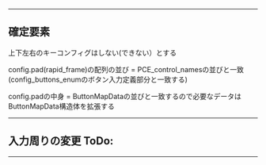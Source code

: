***
## 確定要素
上下左右のキーコンフィグはしない(できない）とする  

config.pad(rapid_frame)の配列の並び = PCE_control_namesの並びと一致  
(config_buttons_enumのボタン入力定義部分と一致する)  

config.padの中身       = ButtonMapDataの並びと一致するので必要なデータは  
ButtonMapData構造体を拡張する

***
## 入力周りの変更 ToDo:

***
